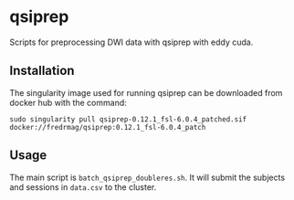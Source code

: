 # qsiprep
Scripts for preprocessing DWI data with qsiprep with eddy cuda.

## Installation
The singularity image used for running qsiprep can be downloaded from docker hub with the command:
```
sudo singularity pull qsiprep-0.12.1_fsl-6.0.4_patched.sif docker://fredrmag/qsiprep:0.12.1_fsl-6.0.4_patch
```

## Usage
The main script is `batch_qsiprep_doubleres.sh`. It will submit the subjects and sessions in `data.csv` to the cluster.